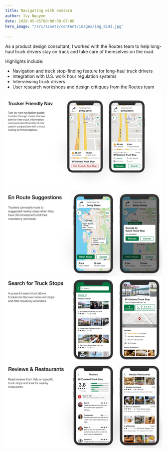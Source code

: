 ```yaml
---
title: Navigating with Samsara
author: Ivy Nguyen
date: 2020-05-05T00:00:00-07:00
hero_image: "/src/assets/content/images/img_8143.jpg"

---
```

As a product design consultant, I worked with the Routes team to help long-haul truck drivers stay on track and take care of themselves on the road.

Highlights include:

* Navigation and truck stop-finding feature for long-haul truck drivers
* Integration with U.S. work hour regulation systems
* Interviewing truck drivers
* User research workshops and design critiques from the Routes team

![](/src/assets/content/images/samsara1.png)![](/src/assets/content/images/samsara2.png)![](/src/assets/content/images/samsara3.png)![](/src/assets/content/images/samsara4.png) 